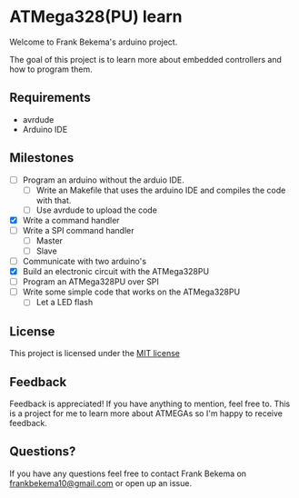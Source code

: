 # ATMega328(PU) learn
Welcome to Frank Bekema's arduino project.

The goal of this project is to learn more about embedded controllers and how to program them.

## Requirements
- avrdude
- Arduino IDE

## Milestones
- [ ] Program an arduino without the arduio IDE.
  - [ ] Write an Makefile that uses the arduino IDE and compiles the code with that.
  - [ ] Use avrdude to upload the code
- [x] Write a command handler
- [ ] Write a SPI command handler
  - [ ] Master
  - [ ] Slave
- [ ] Communicate with two arduino's
- [x] Build an electronic circuit with the ATMega328PU
- [ ] Program an ATMega328PU over SPI
- [ ] Write some simple code that works on the ATMega328PU
  - [ ] Let a LED flash

## License
This project is licensed under the [MIT license](https://opensource.org/licenses/MIT)

## Feedback
Feedback is appreciated! If you have anything to mention, feel free to. This is a project for me to learn more about ATMEGAs so I'm happy to receive feedback.

## Questions?
If you have any questions feel free to contact Frank Bekema on frankbekema10@gmail.com or open up an issue.
